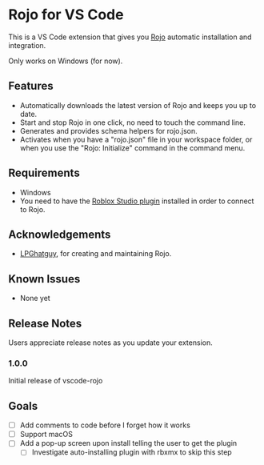 # Rojo for VS Code

This is a VS Code extension that gives you [Rojo](https://github.com/LPGhatguy/rojo) automatic installation and integration.

Only works on Windows (for now).

## Features

- Automatically downloads the latest version of Rojo and keeps you up to date.
- Start and stop Rojo in one click, no need to touch the command line.
- Generates and provides schema helpers for rojo.json.
- Activates when you have a "rojo.json" file in your workspace folder, or when you use the "Rojo: Initialize" command in the command menu.

## Requirements

- Windows
- You need to have the [Roblox Studio plugin](https://www.roblox.com/library/1211549683/Rojo-Studio-Plugin-0-4-4) installed in order to connect to Rojo.

## Acknowledgements

- [LPGhatguy](https://github.com/LPGhatguy), for creating and maintaining Rojo.

## Known Issues

- None yet

## Release Notes

Users appreciate release notes as you update your extension.

### 1.0.0

Initial release of vscode-rojo

## Goals

- [ ] Add comments to code before I forget how it works
- [ ] Support macOS
- [ ] Add a pop-up screen upon install telling the user to get the plugin
  - [ ] Investigate auto-installing plugin with rbxmx to skip this step
